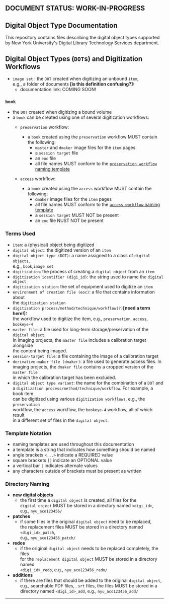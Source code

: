 ## DOCUMENT STATUS: WORK-IN-PROGRESS

## Digital Object Type Documentation
This repository contains files describing the digital object types supported   
by New York University's Digital Library Technology Services department.

## Digital Object Types (`DOT`s) and Digitization Workflows
* `image set` : the `DOT` created when digitizing an unbound `item`,  
e.g., a folder of documents **[is this definition confusing?]:**
  * documentation link: COMING SOON!

### `book`  
  * the `DOT` created when digitizing a bound volume
  * a `book` can be created using one of several digitization workflows:
    * `preservation` workflow:
      * a `book` created using the `preservation` workflow MUST contain the following:
        * `master` and `dmaker` image files for the `item` pages
        * a `session target` file
        * an `eoc` file  
        * all file names MUST conform to the [`preservation workflow` naming template](./preservation-naming-template.md)

    * `access` workflow:
      * a `book` created using the `access` workflow MUST contain the following:
        * `dmaker` image files for the `item` pages
        * all file names MUST conform to the [`access workflow` naming template](./access-naming-template.md)
        * a `session target` MUST NOT be present
        * an `eoc` file NUST NOT be present


### Terms Used
* `item`: a (physical) object being digitized
* `digital object`: the digitized version of an `item`
* `digital object type (DOT)`: a name assigned to a class of `digital objects`,  
e.g., `book`,`image set`
* `digitization`: the process of creating a `digital object` from an `item`
* `digitization identifier (digi_id)`: the string used to name the `digital object`
* `digitization station`: the set of equipment used to digitize an `item`
* `environment of creation file (eoc)`: a file that contains information about  
the `digitization station`
* `digitization process/method/technique/workflow(?)`**[need a term here!]:**  
the workflow used to digitize the item, e.g., `preservation`, `access`, `bookeye-4`
* `master file`: a file used for long-term storage/preservation of the `digital object`.  
  In imaging projects, the `master file` includes a calibration target alongside  
  the content being imaged.  
* `session-target file`: a file containing the image of a calibration target
* `derivative-maker file (dmaker)`: a file used to generate access files. In  
imaging projects, the `dmaker file` contains a cropped version of the `master file`  
in which the calibration target has been excluded.
* `digital object type variant`: the name for the combination of a `DOT` and  
a `digitization process/method/technique/workflow`.  For example, a book item  
can be digitized using various `digitization workflows`, e.g., the `preservation`  
workflow, the `access` workflow, the `bookeye-4` workflow, all of which result  
in a different set of files in the `digital object`.

### Template Notation
* naming templates are used throughout this documentation
* a template is a string that indicates how something should be named
* angle brackets `<...>` indicate a REQUIRED value
* square brackets `[]` indicate an OPTIONAL value
* a vertical bar `|` indicates alternate values
* any characters outside of brackets must be present as written

### Directory Naming
* **new digital objects**
  * the first time a `digital object` is created, all files for the   
  `digital object` MUST be stored in a directory named `<digi_id>`,  
  e.g., `nyu_aco123456/`
* **patches**
  * if some files in the original `digital object` need to be replaced,  
  the replacement files MUST be stored in a directory named `<digi_id>_patch`,  
  e.g., `nyu_aco123456_patch/`
* **redos**
  * if the original `digital object` needs to be replaced completely, the files  
  for the `replacement digital object` MUST be stored in a directory named  
  `<digi_id>_redo`, e.g., `nyu_aco123456_redo/`
* **additions**
  * if there are files that should be added to the original `digital object`,   
  e.g., searchable PDF files, `.srt` files, the files MUST be stored in a  
  directory named `<digi_id>_add`, e.g., `nyu_aco123456_add/`
---
